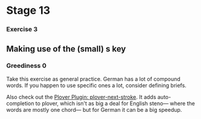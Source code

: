 # Stage 13

### Exercise 3

## Making use of the (small) s key

### Greediness 0

Take this exercise as general practice.
German has a lot of compound words.
If you happen to use specific ones a lot, consider defining briefs.

<!--separator-->

Also check out the [Plover Plugin: plover-next-stroke](https://github.com/Kaoffie/plover_next_stroke).
It adds auto-completion to plover, which isn't as big a deal for English steno—
where the words are mostly one chord—
but for German it can be a big speedup.
